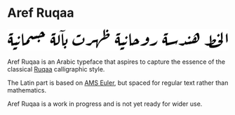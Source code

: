 Aref Ruqaa
==========

![Sample][sample]

Aref Ruqaa is an Arabic typeface that aspires to capture the essence of the
classical [Ruqaa][ruqaa] calligraphic style.

The Latin part is based on [AMS Euler][euler], but spaced for regular text
rather than mathematics.

Aref Ruqaa is a work in progress and is not yet ready for wider use.


[ruqaa]: https://en.wikipedia.org/wiki/Ruqʿah_script
[euler]: https://en.wikipedia.org/wiki/AMS_Euler
[sample]: documentation/sample.png
